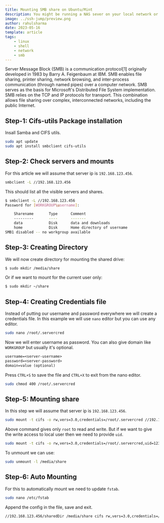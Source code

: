 ```yaml
---
title: Mounting SMB share on Ubuntu/Mint
description: You might be running a NAS sever on your local network or sharing some drive on different windows PC that you want to access on your linux server/desktop.  In this post, we will learn how to auto mount on your machine with different access level.
image: ../ssh-jump/preview.png
author: rahulsharma
date: 2023-05-16
template: article
tags:
    - linux
    - shell
    - network
    - smb
---
```


Server Message Block (SMB) is a communication protocol[1] originally developed in 1983 by Barry A. Feigenbaum at IBM. SMB enables file sharing, printer sharing, network browsing, and inter-process communication (through named pipes) over a computer network. SMB serves as the basis for Microsoft's Distributed File System implementation. SMB relies on the TCP and IP protocols for transport. This combination allows file sharing over complex, interconnected networks, including the public Internet. 

## Step-1: Cifs-utils Package installation

Insall Samba and CIFS utils.
```sh
sudo apt update
sudo apt install smbclient cifs-utils
```

## Step-2: Check servers and mounts

For this article we will assume that server ip is `192.168.123.456`.
```sh
smbclient -L //192.168.123.456
```

This should list all the visible servers and shares.
```sh
$ smbclient -L //192.168.123.456
Password for [WORKGROUP\username]:

	Sharename       Type      Comment
	---------       ----      -------
	data            Disk      data and downloads
	home            Disk      Home directory of username
SMB1 disabled -- no workgroup available
```

## Step-3: Creating Directory

We will now create directory for mounting the shared drive:
```sh
$ sudo mkdir /media/share
```
Or if we want to mount for the current user only:
```sh
$ sudo mkdir ~/share
```

## Step-4: Creating Credentials file

Instead of putting our username and password everywhere we will create a credentials file. In this example we will use `nano` editor but you can use any editor.
```sh
sudo nano /root/.servercred
```

Now we will enter username as password. You can also give domain like `WORKGROUP` but usually it's optional.
```txt
username=<server-username>
password=<server-password>
domain=value (optional)
```

Press `CTRL+S` to save the file and `CTRL+X` to exit from the nano editor.

```sh
sudo chmod 400 /root/.servercred
```

## Step-5: Mounting share

In this step we will assume that server ip is `192.168.123.456`.

```sh
sudo mount -t cifs -o rw,vers=3.0,credentials=/root/.servercred //192.168.123.456/sharedDir /media/share
```

Above command gives only `root` to read and write. But if we want to give the write access to local user then we need to provide `uid`.
```sh
sudo mount -t cifs -o rw,vers=3.0,credentials=/root/.servercred,uid=12345 //192.168.123.456/sharedDir /media/share
```

To unmount we can use:
```sh
sudo unmount -l /media/share
```

## Step-6: Auto Mounting

For this to automatically mount we need to update `fstab`.

```sh
sudo nano /etc/fstab
```

Append the config in the file, save and exit.
```sh
//192.168.123.456/sharedDir /media/share cifs rw,vers=3.0,credentials=/root/.servercred
```
